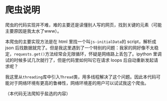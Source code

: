 # 爬虫说明

爬虫的代码实现并不难，难的主要还是读懂别人写的网页，找到关键的元素（可能主要原因是我太水了www）。

本爬虫的主要实现方法是在 html 里找一个叫`js-initialData`的 script，解析成 json 后找数据就完了。但是我这里遇到了一个特别的问题：我家的网好像不太稳定，`requests.get()`方法经常会无限循环，怀疑是网络路上丢包了。ipython 里调试的时候多试几次就行了，但是代码里如何叫它在请求 loops 后自动重新发起请求呢？

我这里从`threading`库中引入`Thread`类，用多线程解决了这个问题。因此本代码可能对于网络环境有更高的鲁棒性，网络环境差的用户可以试试我这个爬虫。

（本代码无法爬知乎盐选的内容）